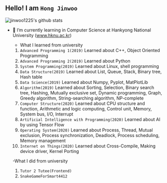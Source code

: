 ## Hello! I am `Hong Jinwoo`
![jinwoo1225's github stats](https://github-readme-stats.vercel.app/api?username=jinwoo1225)

- 🌱 I’m currently learning in Computer Science at Hankyong National University (www.hknu.ac.kr)
  - What I learned from university
  1. `Advanced Programming 1(2019)` Learned about C++, Object Oriented Programming
  2. `Advanced Programming 2(2019)` Learned about Python
  3. `System Programming(2019)` Learned about Linux, shell programming
  4. `Data Structure(2019)` Learned about List, Queue, Stack, Binary tree, Hash table
  5. `Data Science(2019)` Learned about Numpy, Pyplot, MatPlotLib
  6. `Algorithm(2019)` Learned about Sorting, Selection, Binary search tree, Hashing, Mutually exclusive set, Dynamic programming, Graph, Greedy algorithm, String-searching algorithm, NP-complete
  7. `Computer Structure(2020)` Learned about CPU structure and function, Arithmetic and logic computing, Control unit, Memory, System bus, I/O, Interrupt
  8. `Artificial Intelligence with Programming(2020)` Learned about AI by using Tensor Flow
  9. `Operating System(2020)` Learned about Process, Thread, Mutual exclusion, Process synchronization, Deadlock, Process scheduling, Memory management
  10. `Internet on Things(2020)` Learned about Cross-Compile, Making device driver, Kernel Porting
  
  -What I did from university
  1. `Tutor 2 Tutee(Frontend)`
  2. `SnakeGameForSmart4412`
  
<!--
**jinwoo1225/jinwoo1225** is a ✨ _special_ ✨ repository because its `README.md` (this file) appears on your GitHub profile.

Here are some ideas to get you started:

- 🔭 I’m currently working on ...

- 👯 I’m looking to collaborate on ...
- 🤔 I’m looking for help with ...
- 💬 Ask me about ...
- 📫 How to reach me: ...
- 😄 Pronouns: ...
- ⚡ Fun fact: ...
-->
